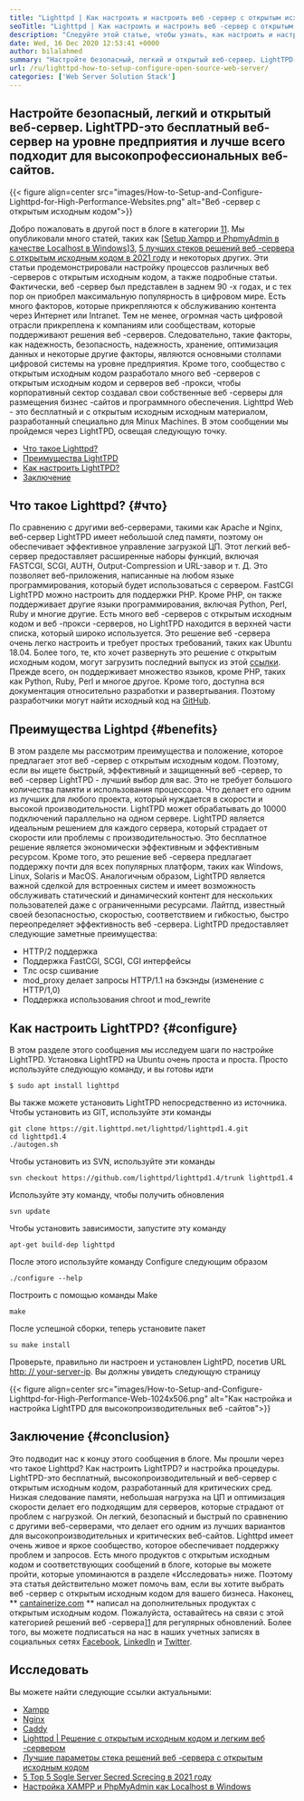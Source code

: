 ```yaml
---
title: "Lighttpd | Как настроить и настроить веб -сервер с открытым исходным кодом '" 
seoTitle: "Lighttpd | Как настроить и настроить веб -сервер с открытым исходным кодом" 
description: "Следуйте этой статье, чтобы узнать, как настроить и настроить веб-сервер с открытым исходным кодом. LightTPD - это соответствующий веб -сервер, который поставляется с надежным управлением загрузкой процессора." 
date: Wed, 16 Dec 2020 12:53:41 +0000
author: bilalahmed
summary: "Настройте безопасный, легкий и открытый веб-сервер. LightTPD-это бесплатный веб-сервер на уровне предприятия и лучше всего подходит для высокопрофессиональных веб-сайтов." 
url: /ru/lighttpd-how-to-setup-configure-open-source-web-server/
categories: ['Web Server Solution Stack']
---
```


## Настройте безопасный, легкий и открытый веб-сервер. LightTPD-это бесплатный веб-сервер на уровне предприятия и лучше всего подходит для высокопрофессиональных веб-сайтов.

{{< figure align=center src="images/How-to-Setup-and-Configure-Lighttpd-for-High-Performance-Websites.png" alt="Веб -сервер с открытым исходным кодом">}}

Добро пожаловать в другой пост в блоге в категории [1][1][1][1]. Мы опубликовали много статей, таких как [[Setup Xampp и PhpmyAdmin в качестве Localhost в Windows][2]][3], [5 лучших стеков решений веб -сервера с открытым исходным кодом в 2021 году][4] и некоторых других. Эти статьи продемонстрировали настройку процессов различных веб -серверов с открытым исходным кодом, а также подробные статьи. Фактически, веб -сервер был представлен в заднем 90 -х годах, и с тех пор он приобрел максимальную популярность в цифровом мире. Есть много факторов, которые прикрепляются к обслуживанию контента через Интернет или Intranet. Тем не менее, огромная часть цифровой отрасли прикреплена к компаниям или сообществам, которые поддерживают решения веб -серверов. Следовательно, такие факторы, как надежность, безопасность, надежность, хранение, оптимизация данных и некоторые другие факторы, являются основными столпами цифровой системы на уровне предприятия.
Кроме того, сообщество с открытым исходным кодом разработало много веб -серверов с открытым исходным кодом и серверов веб -прокси, чтобы корпоративный сектор создавал свои собственные веб -серверы для размещения бизнес -сайтов и программного обеспечения. Lighttpd Web - это бесплатный и с открытым исходным исходным материалом, разработанный специально для Minux Machines. В этом сообщении мы пройдемся через LightTPD, освещая следующую точку.
  * [Что такое Lighttpd?][5]
  * [Преимущества LightTPD][6]
  * [Как настроить LightTPD?][7]
  * [Заключение][8]

## Что такое Lighttpd? {#что}
По сравнению с другими веб-серверами, такими как Apache и Nginx, веб-сервер LightTPD имеет небольшой след памяти, поэтому он обеспечивает эффективное управление загрузкой ЦП. Этот легкий веб-сервер предоставляет расширенные наборы функций, включая FASTCGI, SCGI, AUTH, Output-Compression и URL-завор и т. Д. Это позволяет веб-приложения, написанные на любом языке программирования, который будет использоваться с сервером. FastCGI LightTPD можно настроить для поддержки PHP. Кроме PHP, он также поддерживает другие языки программирования, включая Python, Perl, Ruby и многие другие.
Есть много веб -серверов с открытым исходным кодом и веб -прокси -серверов, но LightTPD находится в верхней части списка, который широко используется. Это решение веб -сервера очень легко настроить и требует простых требований, таких как Ubuntu 18.04. Более того, те, кто хочет развернуть это решение с открытым исходным кодом, могут загрузить последний выпуск из этой [ссылки][9]. Прежде всего, он поддерживает множество языков, кроме PHP, таких как Python, Ruby, Perl и многое другое. Кроме того, доступна вся документация относительно разработки и развертывания. Поэтому разработчики могут найти исходный код на [GitHub][10].

## Преимущества Lightpd {#benefits}
В этом разделе мы рассмотрим преимущества и положение, которое предлагает этот веб -сервер с открытым исходным кодом. Поэтому, если вы ищете быстрый, эффективный и защищенный веб -сервер, то веб -сервер LightTPD - лучший выбор для вас. Это не требует большого количества памяти и использования процессора. Что делает его одним из лучших для любого проекта, который нуждается в скорости и высокой производительности. LightTPD может обрабатывать до 10000 подключений параллельно на одном сервере. LightTPD является идеальным решением для каждого сервера, который страдает от скорости или проблемы с производительностью. Это бесплатное решение является экономически эффективным и эффективным ресурсом.
Кроме того, это решение веб -сервера предлагает поддержку почти для всех популярных платформ, таких как Windows, Linux, Solaris и MacOS. Аналогичным образом, LightTPD является важной сделкой для встроенных систем и имеет возможность обслуживать статический и динамический контент для нескольких пользователей даже с ограниченными ресурсами. Лайтпд, известный своей безопасностью, скоростью, соответствием и гибкостью, быстро переопределяет эффективность веб -сервера.
LightTPD предоставляет следующие заметные преимущества:
  * HTTP/2 поддержка
  * Поддержка FastCGI, SCGI, CGI интерфейсы
  * Тлс ocsp сшивание
  * mod_proxy делает запросы HTTP/1.1 на бэкэнды (изменение с HTTP/1,0)
  * Поддержка использования chroot и mod_rewrite

## Как настроить LightTPD? {#configure}
В этом разделе этого сообщения мы исследуем шаги по настройке LightTPD. Установка LightTPD на Ubuntu очень проста и проста. Просто используйте следующую команду, и вы готовы идти
```
$ sudo apt install lighttpd
```
Вы также можете установить LightTPD непосредственно из источника. Чтобы установить из GIT, используйте эти команды
```
git clone https://git.lighttpd.net/lighttpd/lighttpd1.4.git
cd lighttpd1.4
./autogen.sh
```
Чтобы установить из SVN, используйте эти команды
```
svn checkout https://github.com/lighttpd/lighttpd1.4/trunk lighttpd1.4
```
Используйте эту команду, чтобы получить обновления
```
svn update
```
Чтобы установить зависимости, запустите эту команду
```
apt-get build-dep lighttpd
```
После этого используйте команду Configure следующим образом
```
./configure --help
```
Построить с помощью команды Make
```
make
```
После успешной сборки, теперь установите пакет
```
su make install
```
Проверьте, правильно ли настроен и установлен LightPD, посетив URL [http: // your-server-ip][11]. Вы должны увидеть следующую страницу

{{< figure align=center src="images/How-to-Setup-and-Configure-Lighttpd-for-High-Performance-Web-1024x506.png" alt="Как настройка и настройка LightTPD для высокопроизводительных веб -сайтов">}}


## Заключение {#conclusion}
Это подводит нас к концу этого сообщения в блоге. Мы прошли через что такое Lighttpd? Как настроить LightTPD? и настройка процедуры. LightTPD-это бесплатный, высокопроизводительный и веб-сервер с открытым исходным кодом, разработанный для критических сред. Низкая следование памяти, небольшая нагрузка на ЦП и оптимизация скорости делает его подходящим для серверов, которые страдают от проблем с нагрузкой. Он легкий, безопасный и быстрый по сравнению с другими веб-серверами, что делает его одним из лучших вариантов для высокопроизводительных и критических веб-сайтов. Lighttpd имеет очень живое и яркое сообщество, которое обеспечивает поддержку проблем и запросов. Есть много продуктов с открытым исходным кодом и соответствующих сообщений в блоге, которые вы можете пройти, которые упоминаются в разделе «Исследовать» ниже. Поэтому эта статья действительно может помочь вам, если вы хотите выбрать веб -сервер с открытым исходным кодом для вашего бизнеса.
Наконец, ** [cantainerize.com][12] ** написал на дополнительных продуктах с открытым исходным кодом. Пожалуйста, оставайтесь на связи с этой категорией решений веб -сервера][1] для регулярных обновлений. Более того, вы можете подписаться на нас в наших учетных записях в социальных сетях [Facebook][13], [LinkedIn][14] и [Twitter][15].

## Исследовать
Вы можете найти следующие ссылки актуальными:
  * [Xampp][16]
  * [Nginx][17]
  * [Caddy][18]
  * [Lighttpd | Решение с открытым исходным кодом и легким веб -сервером][19]
  * [Лучшие параметры стека решений веб -сервера с открытым исходным кодом][1]
  * [5 Top 5 Sogle Server Secred Screcing в 2021 году][4]
  * [Настройка XAMPP и PhpMyAdmin как Localhost в Windows][2]

  
[1]: https://products.containerize.com/solution-stack/
[2]: https://blog.containerize.com/database-management-software/how-to-setup-xampp-and-phpmyadmin-as-localhost-on-windows/
[3]: https://blog.containerize.com/2020/12/16/setup-and-configure-lighttpd-web-server-for-high-performance-websites/
[4]: https://blog.containerize.com/2021/01/08/top-5-open-source-web-server-solution-stacks-in-2021/
[5]: #what
[6]: #benefits
[7]: #configure
[8]: #conclusion
[9]: http://www.lighttpd.net/download/
[10]: https://github.com/lighttpd/lighttpd1.4
[11]: http://your-server-ip/
[12]: https://www.containerize.com/
[13]: https://web.facebook.com/containerize
[14]: https://www.linkedin.com/company/containerize/
[15]: https://twitter.com/containerize_co
[16]: https://products.containerize.com/solution-stack/xampp/
[17]: https://products.containerize.com/solution-stack/nginx/
[18]: https://products.containerize.com/solution-stack/caddy/
[19]: https://products.containerize.com/solution-stack/lighttpd
